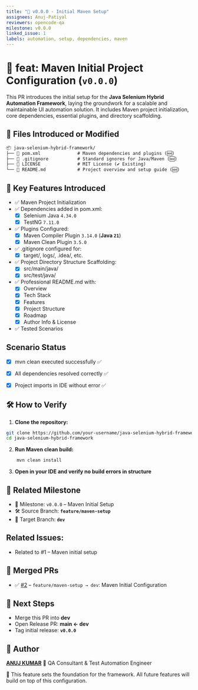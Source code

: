 ```yaml
---
title: "🎯 v0.0.0 - Initial Maven Setup"
assignees: Anuj-Patiyal
reviewers: opencode-qa
milestone: v0.0.0
linked_issue: 1
labels: automation, setup, dependencies, maven
---
```


# 🎯 feat: Maven Initial Project Configuration (`v0.0.0`)

This PR introduces the initial setup for the **Java Selenium Hybrid Automation Framework**, laying the groundwork for a scalable and maintainable UI automation solution. It includes Maven project initialization, core dependencies, essential plugins, and directory scaffolding.


## 📂 Files Introduced or Modified
```txt
📦 java-selenium-hybrid-framework/
├── 📄 pom.xml              # Maven dependencies and plugins (🆕)
├── 📄 .gitignore           # Standard ignores for Java/Maven (🆕)
├── 📄 LICENSE              # MIT License (✔ Existing)
└── 📄 README.md            # Project overview and setup guide (🆕)
```


## 🧩 Key Features Introduced
- ✅ Maven Project Initialization
- ✅ Dependencies added in pom.xml:
  - [x] Selenium Java `4.34.0`
  - [x] TestNG `7.11.0`
- ✅ Plugins Configured:
  - [x] Maven Compiler Plugin `3.14.0` (**Java `21`**)
  - [x] Maven Clean Plugin `3.5.0`
- ✅ .gitignore configured for:
  - [x] target/, logs/, .idea/, etc.
- ✅ Project Directory Structure Scaffolding:
  - [x] src/main/java/
  - [x] src/test/java/
- ✅ Professional README.md with:
  - [x] Overview
  - [x] Tech Stack
  - [x] Features
  - [x] Project Structure
  - [x] Roadmap
  - [x] Author Info & License
- ✅ Tested Scenarios



## Scenario	Status
- [x] mvn clean executed successfully	✅
- [x] All dependencies resolved correctly	✅
- [x] Project imports in IDE without error	✅



## 🛠️ How to Verify
1. **Clone the repository:**
```bash
git clone https://github.com/your-username/java-selenium-hybrid-framework.git
cd java-selenium-hybrid-framework
```
2. **Run Maven clean build:**
```bash
    mvn clean install
```
3. **Open in your IDE and verify no build errors in structure**


## 🔗 Related Milestone

- 📍 Milestone: `v0.0.0` – Maven Initial Setup
- 🛠️ Source Branch: **`feature/maven-setup`**
- 🎯 Target Branch: **`dev`**


## Related Issues:
- Related to #1 – Maven initial setup



## 🔀 Merged PRs

- ✅ [#2](https://github.com/Anuj-Kumar-QA/hybrid-framework/pull/2) – `feature/maven-setup → dev`: Maven Initial Configuration



## 🚧 Next Steps

- Merge this PR into **dev**
- Open Release PR: **main ← dev**
- Tag initial release: **`v0.0.0`**



## 👤 Author
**[ANUJ KUMAR](https://www.linkedin.com/in/anuj-kumar-qa/)** 🏅 QA Consultant & Test Automation Engineer

📝 This feature sets the foundation for the framework. All future features will build on top of this configuration.

